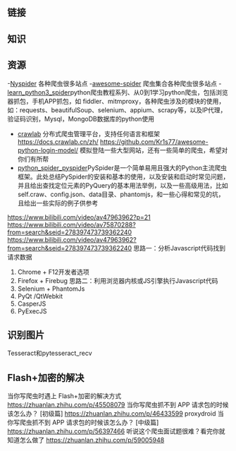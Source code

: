 

## 链接

## 知识


## 资源

-[Nyspider](https://github.com/Nyloner/Nyspider) 各种爬虫很多站点
-[awesome-spider](https://github.com/facert/awesome-spider) 爬虫集合各种爬虫很多站点
-[learn_python3_spider](https://github.com/wistbean/learn_python3_spider)python爬虫教程系列、从0到1学习python爬虫，包括浏览器抓包，手机APP抓包，如 fiddler、mitmproxy，各种爬虫涉及的模块的使用，如：requests、beautifulSoup、selenium、appium、scrapy等，以及IP代理，验证码识别，Mysql，MongoDB数据库的python使用
- [crawlab](https://github.com/crawlab-team/crawlab) 分布式爬虫管理平台，支持任何语言和框架  https://docs.crawlab.cn/zh/
https://github.com/Kr1s77/awesome-python-login-model/ 模拟登陆一些大型网站，还有一些简单的爬虫，希望对你们有所帮
- [python_spider_pyspider](https://github.com/crifan/python_spider_pyspider)PySpider是一个简单易用且强大的Python主流爬虫框架。此处总结PySpider的安装和基本的使用，以及安装和启动时常见问题，并且给出查找定位元素的PyQuery的基本用法举例，以及一些高级用法，比如self.craw、config.json、data目录、phantomjs，和一些心得和常见的坑，且给出一些实际的例子供参考


https://www.bilibili.com/video/av47963962?p=21
https://www.bilibili.com/video/av75870288?from=search&seid=278397473739362240
https://www.bilibili.com/video/av47963962?from=search&seid=278397473739362240
思路一：分析Javascript代码找到请求数据
1. Chrome + F12开发者选项
2. Firefox + Firebug
思路二：利用浏览器内核或JS引擎执行Javascript代码
1. Selenium + PhantomJs
2. PyQt /QtWebkit
3. CasperJS
4. PyExecJS

## 识别图片
Tesseract和pytesseract_recv


## Flash+加密的解决

当你写爬虫时遇上 Flash+加密的解决方式 https://zhuanlan.zhihu.com/p/45508079
当你写爬虫抓不到 APP 请求包的时候该怎么办？ [初级篇] https://zhuanlan.zhihu.com/p/46433599   proxydroid
当你写爬虫抓不到 APP 请求包的时候该怎么办？ [中级篇] https://zhuanlan.zhihu.com/p/56397466
听说这个爬虫面试题很难？看完你就知道怎么做了 https://zhuanlan.zhihu.com/p/59005948